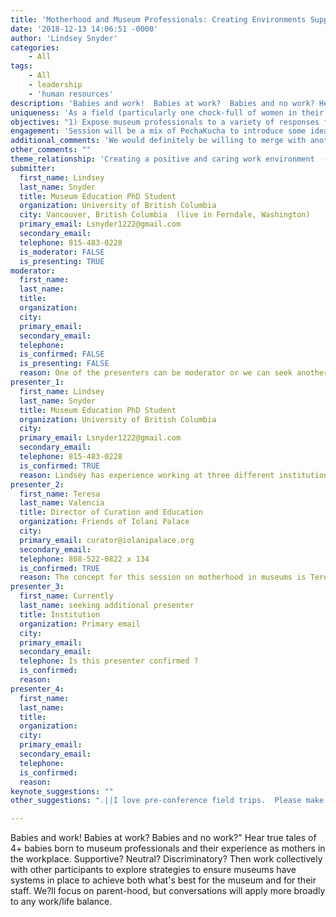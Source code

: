 ```yaml
---
title: 'Motherhood and Museum Professionals: Creating Environments Supportive of Work/Life Balance'
date: '2018-12-13 14:06:51 -0000'
author: 'Lindsey Snyder'
categories:
    - All
tags:
    - All
    - leadership
    - 'human resources'
description: 'Babies and work!  Babies at work?  Babies and no work? Hear true tales of 4+ babies born to museum professionals and their experience as mothers in the workplace.  Supportive?  Neutral?  Discriminatory?  Then work collectively with other participants to explore strategies to ensure museums have systems in place to achieve both what''s best for the museum and for their staff.  We?ll focus on parent-hood, but conversations will apply more broadly to any work/life balance. '
uniqueness: 'As a field (particularly one chock-full of women in their child-bearing years), do we really support young families''  We seek discussion leading to improvements.'
objectives: "1) Expose museum professionals to a variety of responses from institutions regarding maternity leave/parenthood in the museum to offer insight into some of the successes/problems in this area.\n*2) Through meaningful group discussions, explore both goals for museums to meet in this area and options for how to achieve those goals.\n*3) Open a forum for discussion on this topic that can be revisited in other formats/future meetings. "
engagement: 'Session will be a mix of PechaKucha to introduce some ideas, Spectogram to allow for participants to share their experiences and make meaningful groups for an Unconference-style discussion with some thoughtful prompts designed to help participants leave the session with a plan of action.  State-specific resources will also be made available regarding maternity leave and other pertinent information.'
additional_comments: 'We would definitely be willing to merge with another presenter/group.  We are actively seeking other presenters, particularly someone with an HR background, but if the proposal reviewers have suggestions, that would be great.'
other_comments: ""
theme_relationship: 'Creating a positive and caring work environment  - this is essentially the core of our session, which we will look at through the lens of maternity/paternity leave/parenthood.'
submitter:
  first_name: Lindsey
  last_name: Snyder
  title: Museum Education PhD Student
  organization: University of British Columbia
  city: Vancouver, British Columbia  (live in Ferndale, Washington)
  primary_email: Lsnyder1222@gmail.com
  secondary_email:
  telephone: 815-483-0228
  is_moderator: FALSE
  is_presenting: TRUE
moderator:
  first_name:
  last_name:
  title:
  organization:
  city:
  primary_email:
  secondary_email:
  telephone:
  is_confirmed: FALSE
  is_presenting: FALSE
  reason: One of the presenters can be moderator or we can seek another person as moderator.
presenter_1:
  first_name: Lindsey
  last_name: Snyder
  title: Museum Education PhD Student
  organization: University of British Columbia
  city:
  primary_email: Lsnyder1222@gmail.com
  secondary_email:
  telephone: 815-483-0228
  is_confirmed: TRUE
  reason: Lindsey has experience working at three different institutions during the births of her three children and the vastly different treatment received at each institution will provide food for thought for the group.  Lindsey also has experience leading teacher professional development and is skilled at mining the participants of a session for fruitful information and ensuring the discussion directly addresses the needs of the participants.  She will be able to guide discussions and move participants toward actionable plans.
presenter_2:
  first_name: Teresa
  last_name: Valencia
  title: Director of Curation and Education
  organization: Friends of Iolani Palace
  city:
  primary_email: curator@iolanipalace.org
  secondary_email:
  telephone: 808-522-0822 x 134
  is_confirmed: TRUE
  reason: The concept for this session on motherhood in museums is Teresa?s ?brainchild.?  Teresa?s own experience with maternity leave/motherhood at her institution has inspired her to seek a better way to not only retain staff when they begin their families, but to ensure they thrive in their dual role of museum professional and parent.  Teresa is interested in encouraging creative solutions to this ?problem? and hopes to begin a dialog that will be continued through the years at WMA.   
presenter_3:
  first_name: Currently
  last_name: seeking additional presenter
  title: Institution
  organization: Primary email
  city:
  primary_email:
  secondary_email:
  telephone: Is this presenter confirmed ?
  is_confirmed:
  reason:
presenter_4:
  first_name:
  last_name:
  title:
  organization:
  city:
  primary_email:
  secondary_email:
  telephone:
  is_confirmed:
  reason:
keynote_suggestions: ""
other_suggestions: ".||I love pre-conference field trips.  Please make sure there?s some options for that, because they?re great!  Also, sometimes there are some neat things happening in a city during/before/after the conference that attendees might want to take advantage of ? if there?s a way to advertise that, that would be great.  (For instance, Ira Glass was speaking at a city the day after the conference ended ? I know a great many people in the museum world who would have loved to extend their visit one day and see him perform, but that takes some advance planning.)||Also, I would be interested to explore the idea of childcare at the conference ? even if it is starting small (limited ages or limited times).  I am happy to help coordinate that effort if necessary, or at least provide some thoughtful suggestions of how I?ve seen childcare managed at other events.||Submission Deadline is November 30, 2018||Please email the completed document to proposals@westmuse.org||Thank you for your submission and supporting WMA!||We look forward to seeing you in Boise!"

---
```

Babies and work!  Babies at work?  Babies and no work?"  Hear true tales of 4+ babies born to museum professionals and their experience as mothers in the workplace.  Supportive?  Neutral?  Discriminatory?  Then work collectively with other participants to explore strategies to ensure museums have systems in place to achieve both what's best for the museum and for their staff.  We?ll focus on parent-hood, but conversations will apply more broadly to any work/life balance.  
